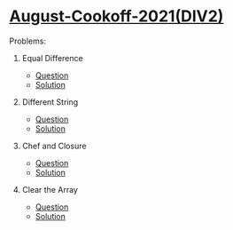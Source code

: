 # [August-Cookoff-2021(DIV2)](https://www.codechef.com/COOK132B/)

Problems:

1. Equal Difference

    - [Question](https://www.codechef.com/COOK132B/problems/EQDIFFER)
    - [Solution](./1.%20Equal%20Difference.cpp)

2. Different String

    - [Question](https://www.codechef.com/COOK132B/problems/DIFSTR)
    - [Solution](./2.%20Different%20String.cpp)

3. Chef and Closure

    - [Question](https://www.codechef.com/COOK132B/problems/CLOSCHEF)
    - [Solution](./3.%20Chef%20and%20Closure.cpp)

4. Clear the Array
    - [Question](https://www.codechef.com/COOK132B/problems/CLEARARR)
    - [Solution](./4.%20Clear%20the%20Array.cpp)
